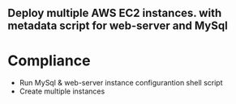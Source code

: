 ## Deploy multiple AWS EC2 instances. with metadata script for web-server and MySql

# Compliance 
- Run MySql & web-server instance configurantion shell script 
- Create multiple instances 
